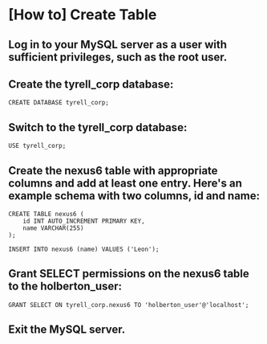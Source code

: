 # [How to] Create Table
## Log in to your MySQL server as a user with sufficient privileges, such as the root user.
## Create the tyrell_corp database:
```
CREATE DATABASE tyrell_corp;
```
## Switch to the tyrell_corp database:
```
USE tyrell_corp;
```
## Create the nexus6 table with appropriate columns and add at least one entry. Here's an example schema with two columns, id and name:
```
CREATE TABLE nexus6 (
    id INT AUTO_INCREMENT PRIMARY KEY,
    name VARCHAR(255)
);

INSERT INTO nexus6 (name) VALUES ('Leon');
```
## Grant SELECT permissions on the nexus6 table to the holberton_user:
```
GRANT SELECT ON tyrell_corp.nexus6 TO 'holberton_user'@'localhost';
```
## Exit the MySQL server.
